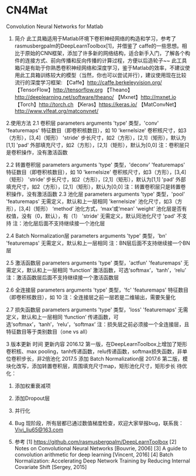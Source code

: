 # CN4Mat
Convolution Neural Networks for Matlab
1. 简介
    此工具箱适用于Matlab环境下卷积神经网络的构造和学习，参考了rasmusbergpalm的DeepLearnToolbox[1]，并借鉴了 caffe的一些思想。相比于原始的CNN框架，添加了许多新的网络结构，适合新手入门，了解各个构件的连接方式、前向传播和反向传播的计算过程，方便以后造轮子~~
    此工具箱只是有助于你熟悉卷积神经网络和深度学习，鉴于Matlab的效率，不建议使用此工具箱训练较大的模型（当然，你也可以尝试并行），建议使用现在比较流行的深度学习框架:
【Caffe】http://caffe.berkeleyvision.org/
【TensorFlow】http://tensorflow.org
【Theano】http://deeplearning.net/software/theano/
【Mxnet】http://mxnet.io
【Torch】http://torch.ch
【Keras】https://keras.io/
【MatConvNet】http://www.vlfeat.org/matconvnet/

2.使用方法
2.1 卷积层 
parameters	arguments
'type' 	类型，'conv'
'featuremaps'	特征数目（即卷积核数目），如 10
'kernelsize'	卷积核尺寸，如3（方形），[3,4]（矩形）
'stride'	步长尺寸，如2（方形），[2,1]（矩形），默认为[1,1]
'pad'	外部填充尺寸，如2（方形），[2,1]（矩形），默认为[0,0]
注：卷积层只是卷积操作，没有激活函数

2.2 转置卷积层
parameters	arguments
'type' 	类型，'deconv'
'featuremaps'	特征数目（即卷积核数目），如 10
'kernelsize'	卷积核尺寸，如3（方形），[3,4]（矩形）
'stride'	步长尺寸，如2（方形），[2,1]（矩形），默认为[1,1]
'pad'	外部填充尺寸，如2（方形），[2,1]（矩形），默认为[0,0]
注：转置卷积层只是转置卷积操作，没有激活函数
2.3 池化层
parameters	arguments
'type' 	类型，'pool'
'featuremaps'	无需定义，默认和上一层相同
'kernelsize'	池化尺寸，如3（方形），[3,4]（矩形）
‘method’	池化方式，‘max’或‘mean’
‘weight’	池化层是否有权值，没有（0，默认），有（1）
'stride'	无需定义，默认同池化尺寸
'pad'	不支持
注：池化层后面不支持继续接一个池化层

2.4 Batch Normalization层
parameters	arguments
'type' 	类型，'bn'
'featuremaps'	无需定义，默认和上一层相同
注：BN层后面不支持继续接一个BN层

2.5 激活函数层
parameters	arguments
'type' 	类型，'actfun'
'featuremaps'	无需定义，默认和上一层相同
‘function’	激活函数，可选‘softmax’，‘tanh’，‘relu’
注：激活函数层后面不支持继续接一个激活函数层

2.6 全连接层
parameters	arguments
'type' 	类型，'fc'
'featuremaps'	特征数目（即卷积核数目），如 10
注：全连接层之前一层若是二维输出，需要矢量化

2.7 损失函数层
parameters	arguments
'type' 	类型，'loss'
'featuremaps'	无需定义，默认和上一层相同
‘function’	传递函数，可选‘softmax’，‘tanh’，‘relu’，‘softmax’
注：损失层之前必须接一个全连接层，且特征数目等于类别数目（one vs all）

3 版本更新
时间	更新内容
2016.12	第一版，在DeepLearnToolbox上增加了矩形卷积核、max pooling，tanh传递函数，relu传递函数，softmax损失函数，非单位卷积步长，非2倍池化
2017.5	添加 Batch Normalization层
2017.6	第二版，模块化改写，添加转置卷积层，周围填充尺寸map，矩形池化尺寸，矩形步长
待优化：
1. 添加权重衰减项
2. 添加Dropout层
3. 并行化

4. Bug
现阶段，所有层都已通过数值梯度检查，欢迎大家举报bug，联系我：
Vivi_liu65@163.com 

5. 参考
[1] https://github.com/rasmusbergpalm/DeepLearnToolbox
[2] Notes on Convolutional Neural Networks [Bouvrie, 2006]
[3] A guide to convolution arithmetic for deep learning [Vincent, 2016]
[4] Batch Normalization: Accelerating Deep Network Training by Reducing Internal Covariate Shift [Sergey, 2015]
